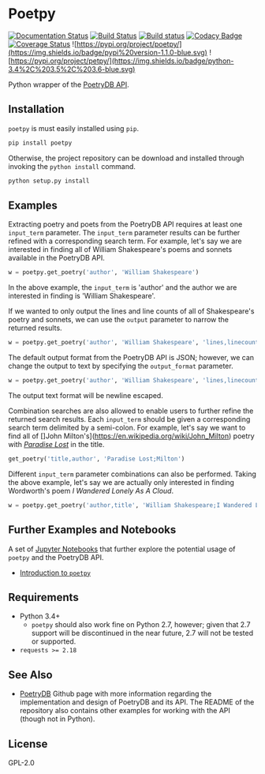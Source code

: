 # Poetpy

[![Documentation Status](https://readthedocs.org/projects/poetpy/badge/?version=latest)](https://poetpy.readthedocs.io/en/latest/?badge=latest)
[![Build Status](https://travis-ci.org/aschleg/poetpy.svg?branch=master)](https://travis-ci.org/aschleg/poetpy)
[![Build status](https://ci.appveyor.com/api/projects/status/jprq31sokv9rlbuh?svg=true)](https://ci.appveyor.com/project/aschleg/poetpy)
[![Codacy Badge](https://api.codacy.com/project/badge/Grade/7abf894070ba46418181f9d07af68838)](https://www.codacy.com/app/aschleg/poetpy?utm_source=github.com&amp;utm_medium=referral&amp;utm_content=aschleg/poetpy&amp;utm_campaign=Badge_Grade)
[![Coverage Status](https://coveralls.io/repos/github/aschleg/poetpy/badge.svg?branch=master)](https://coveralls.io/github/aschleg/poetpy?branch=master)
![https://pypi.org/project/poetpy/](https://img.shields.io/badge/pypi%20version-1.1.0-blue.svg)
![https://pypi.org/project/petpy/](https://img.shields.io/badge/python-3.4%2C%203.5%2C%203.6-blue.svg)

Python wrapper of the [PoetryDB API](http://poetrydb.org/).

## Installation

`poetpy` is must easily installed using `pip`.

~~~ python
pip install poetpy
~~~

Otherwise, the project repository can be download and installed through invoking the 
`python install` command.

~~~ python
python setup.py install
~~~

## Examples

Extracting poetry and poets from the PoetryDB API requires at least one `input_term` 
parameter. The `input_term` parameter results can be further refined with a corresponding 
search term. For example, let's say we are interested in finding all of William Shakespeare's 
poems and sonnets available in the PoetryDB API. 

~~~ python
w = poetpy.get_poetry('author', 'William Shakespeare')
~~~

In the above example, the `input_term` is 'author' and the author we are interested 
in finding is 'William Shakespeare'. 

If we wanted to only output the lines and line counts of all of Shakespeare's poetry and sonnets, 
we can use the `output` parameter to narrow the returned results.

~~~ python
w = poetpy.get_poetry('author', 'William Shakespeare', 'lines,linecounts')
~~~

The default output format from the PoetryDB API is JSON; however, we can change the 
output to text by specifying the `output_format` parameter. 

~~~ python
w = poetpy.get_poetry('author', 'William Shakespeare', 'lines,linecounts', 'text')
~~~

The output text format will be newline escaped.

Combination searches are also allowed to enable users to further refine the returned search results. 
Each `input_term` should be given a corresponding search term delimited by a semi-colon. For example, 
let's say we want to find all of []John Milton's](https://en.wikipedia.org/wiki/John_Milton) poetry 
with [*Paradise Lost*](https://en.wikipedia.org/wiki/Paradise_Lost) in the title. 

~~~ python
get_poetry('title,author', 'Paradise Lost;Milton')
~~~

Different `input_term` parameter combinations can also be performed. Taking the above example, 
let's say we are actually only interested in finding Wordworth's poem *I Wandered Lonely As A Cloud*.

~~~ python
w = poetpy.get_poetry('author,title', 'William Shakespeare;I Wandered Lonely As A Cloud')
~~~

## Further Examples and Notebooks

A set of [Jupyter Notebooks](http://jupyter.org/) that further explore the potential usage of `poetpy` 
and the PoetryDB API.

* [Introduction to `poetpy`]()

## Requirements

* Python 3.4+
  - `poetpy` should also work fine on Python 2.7, however; given that 2.7 support 
    will be discontinued in the near future, 2.7 will not be tested or supported.
* `requests >= 2.18`

## See Also

* [PoetryDB](https://github.com/thundercomb/poetrydb) Github page with more information 
  regarding the implementation and design of PoetryDB and its API. The README of the 
  repository also contains other examples for working with the API (though not in Python).
  
## License

GPL-2.0